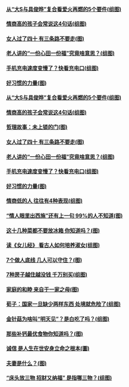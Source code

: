 #### [从“大S与具俊晔”复合看爱火再燃的5个要件(组图)](../pages/p8/1000331.md?t=03130907) 
#### [情商高的孩子会常说这4句话(组图)](../pages/p8/1000048.md?t=03130907) 
#### [女人过了四十 有三条路不要走(图)](../pages/p8/1000189.md?t=03130907) 
#### [老人讲的“一份心田一份福”究竟啥意思？(组图)](../pages/p8/1000267.md?t=03130907) 
#### [手机充电速度变慢了？快看充电口(组图)](../pages/p8/1000259.md?t=03130907) 
#### [好习惯的力量(图)](../pages/p8/1000007.md?t=03130907) 
#### [从“大S与具俊晔”复合看爱火再燃的5个要件(组图)](../pages/p8/1000331.md?t=03130907) 
#### [情商高的孩子会常说这4句话(组图)](../pages/p8/1000048.md?t=03130907) 
#### [哲理故事：未上锁的门(图)](../pages/p8/1000205.md?t=03130907) 
#### [女人过了四十 有三条路不要走(图)](../pages/p8/1000189.md?t=03130907) 
#### [老人讲的“一份心田一份福”究竟啥意思？(组图)](../pages/p8/1000267.md?t=03130907) 
#### [手机充电速度变慢了？快看充电口(组图)](../pages/p8/1000259.md?t=03130907) 
#### [好习惯的力量(图)](../pages/p8/1000007.md?t=03130907) 
#### [情商低的人 往往有4种表现(组图)](../pages/p8/999940.md?t=03130907) 
#### [“情人眼里出西施”还有上一句 99%的人不知道(图)](../pages/p8/999939.md?t=03130907) 
#### [这十几种菜都不要放冰箱 你知道吗？(图)](../pages/p8/1000024.md?t=03130907) 
#### [读《女儿经》 看古人如何培养淑女(组图)](../pages/p8/999700.md?t=03130907) 
#### [7个做人底线 几人可以守住？(图)](../pages/p8/999060.md?t=03130907) 
#### [7种房子越住越没钱 千万别买(组图)](../pages/p8/999545.md?t=03130907) 
#### [家庭的和睦 来自于一家之母(图)](../pages/p8/1000022.md?t=03130907) 
#### [荀子：国家一旦缺少两样东西 处境就危险了(组图)](../pages/p8/999713.md?t=03130907) 
#### [金针菇为啥叫“明天见”？是白吃了吗？(组图)](../pages/p8/999938.md?t=03130907) 
#### [那些补钙最优食物你知道吗？(图)](../pages/p8/999784.md?t=03130907) 
#### [诚信 是人生在世安身立命之根本(圖)](../pages/p8/999555.md?t=03130907) 
#### [夫妻是什么？(图)](../pages/p8/999563.md?t=03130907) 
#### [“床头放三物 招财又纳福” 是指哪三物？(组图)](../pages/p8/999872.md?t=03130907) 
